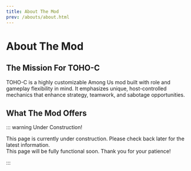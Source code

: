 ```yaml
---
title: About The Mod
prev: /abouts/about.html
---
```

# About The Mod

## The Mission For TOHO-C
TOHO-C is a highly customizable Among Us mod built with role and gameplay flexibility in mind. It emphasizes unique, host-controlled mechanics that enhance strategy, teamwork, and sabotage opportunities.

## What The Mod Offers

::: warning Under Construction!

This page is currently under construction. Please check back later for the latest information.  
This page will be fully functional soon. Thank you for your patience!

:::